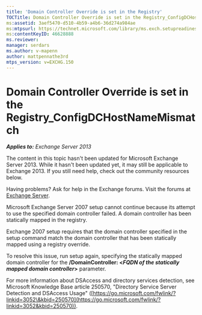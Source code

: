 ```yaml
---
title: 'Domain Controller Override is set in the Registry'
TOCTitle: Domain Controller Override is set in the Registry_ConfigDCHostNameMismatch
ms:assetid: 3aef5470-d510-4b59-a4b6-36d274a984ae
ms:mtpsurl: https://technet.microsoft.com/library/ms.exch.setupreadiness.configdchostnamemismatch(v=EXCHG.150)
ms:contentKeyID: 46628888
ms.reviewer: 
manager: serdars
ms.author: v-mapenn
author: mattpennathe3rd
mtps_version: v=EXCHG.150
---
```


# Domain Controller Override is set in the Registry\_ConfigDCHostNameMismatch

_**Applies to:** Exchange Server 2013_

The content in this topic hasn't been updated for Microsoft Exchange Server 2013. While it hasn't been updated yet, it may still be applicable to Exchange 2013. If you still need help, check out the community resources below.

Having problems? Ask for help in the Exchange forums. Visit the forums at [Exchange Server](https://go.microsoft.com/fwlink/p/?linkid=60612).

Microsoft Exchange Server 2007 setup cannot continue because its attempt to use the specified domain controller failed. A domain controller has been statically mapped in the registry.

Exchange 2007 setup requires that the domain controller specified in the setup command match the domain controller that has been statically mapped using a registry override.

To resolve this issue, run setup again, specifying the statically mapped domain controller for the **/DomainController: \<***FQDN of the* *statically mapped domain controller***\>** parameter.

For more information about DSAccess and directory services detection, see Microsoft Knowledge Base article 250570, "Directory Service Server Detection and DSAccess Usage" ([https://go.microsoft.com/fwlink/?linkid=3052\&kbid=250570](https://go.microsoft.com/fwlink/?linkid=3052&kbid=250570)).
